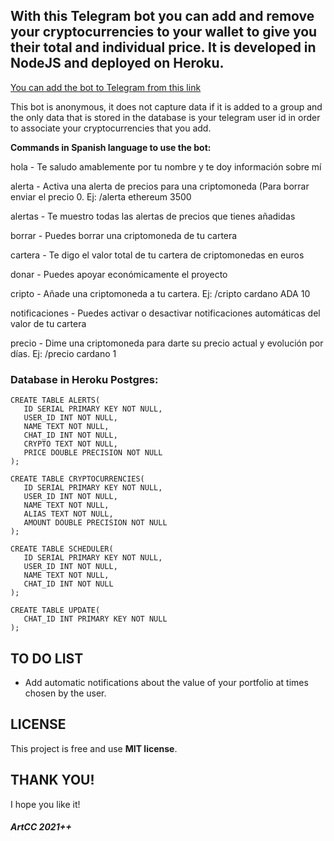 ## With this Telegram bot you can add and remove your cryptocurrencies to your wallet to give you their total and individual price. It is developed in NodeJS and deployed on Heroku.

[You can add the bot to Telegram from this link](https://t.me/artcc_cryptoinfobot)

This bot is anonymous, it does not capture data if it is added to a group and the only data that is stored in the database is your telegram user id in order to associate your cryptocurrencies that you add.

<p><strong>Commands in Spanish language to use the bot:</p></strong>

<p>hola - Te saludo amablemente por tu nombre y te doy información sobre mí</p>
<p>alerta - Activa una alerta de precios para una criptomoneda (Para borrar enviar el precio 0. Ej: /alerta ethereum 3500</p>
<p>alertas - Te muestro todas las alertas de precios que tienes añadidas</p>
<p>borrar - Puedes borrar una criptomoneda de tu cartera</p>
<p>cartera - Te digo el valor total de tu cartera de criptomonedas en euros</p>
<p>donar - Puedes apoyar económicamente el proyecto</p>
<p>cripto - Añade una criptomoneda a tu cartera. Ej: /cripto cardano ADA 10</p>
<p>notificaciones - Puedes activar o desactivar notificaciones automáticas del valor de tu cartera</p>
<p>precio - Dime una criptomoneda para darte su precio actual y evolución por días. Ej: /precio cardano 1</p>

### Database in Heroku Postgres:

```
CREATE TABLE ALERTS(
   ID SERIAL PRIMARY KEY NOT NULL,
   USER_ID INT NOT NULL,
   NAME TEXT NOT NULL,
   CHAT_ID INT NOT NULL,
   CRYPTO TEXT NOT NULL,
   PRICE DOUBLE PRECISION NOT NULL
);
```

```
CREATE TABLE CRYPTOCURRENCIES(
   ID SERIAL PRIMARY KEY NOT NULL,
   USER_ID INT NOT NULL,
   NAME TEXT NOT NULL,
   ALIAS TEXT NOT NULL,
   AMOUNT DOUBLE PRECISION NOT NULL
);
```

```
CREATE TABLE SCHEDULER(
   ID SERIAL PRIMARY KEY NOT NULL,
   USER_ID INT NOT NULL,
   NAME TEXT NOT NULL,
   CHAT_ID INT NOT NULL
);
```

```
CREATE TABLE UPDATE(
   CHAT_ID INT PRIMARY KEY NOT NULL
);
```

## TO DO LIST
<ul>
  <li>Add automatic notifications about the value of your portfolio at times chosen by the user.</li>
</ul>

## LICENSE

This project is free and use <b>MIT license</b>.

## THANK YOU!

I hope you like it!

##### ArtCC 2021++